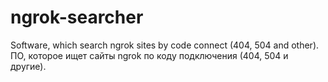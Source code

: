 # ngrok-searcher
Software, which search ngrok sites by code connect (404, 504 and other).
ПО, которое ищет сайты ngrok по коду подключения (404, 504 и другие).
